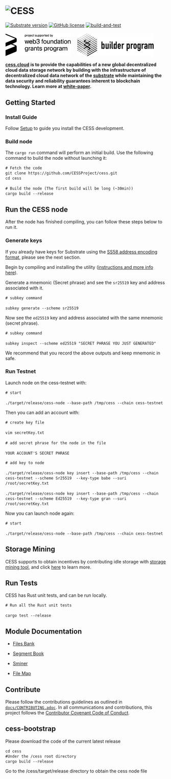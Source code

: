 # ![CESS](https://raw.githubusercontent.com/Cumulus2021/W3F-illustration/main/banner5.png)

[![Substrate version](https://img.shields.io/badge/Substrate-3.0.0-blue?logo=Parity%20Substrate)](https://substrate.dev/) [![GitHub license](https://img.shields.io/badge/license-GPL3%2FApache2-blue)](#LICENSE)
[![build-and-test](https://github.com/CESSProject/cess/actions/workflows/build-and-test.yml/badge.svg)](https://github.com/CESSProject/cess/actions/workflows/build-and-test.yml)


<a href='https://web3.foundation/'><img width='205' alt='web3f_grants_badge.png' src='https://github.com/heyworld88/gitskills/blob/main/web3f_grants_badge.png'></a>&nbsp;&nbsp;&nbsp;&nbsp;&nbsp;<a href='https://builders.parity.io/'><img width='240' src='https://github.com/heyworld88/gitskills/blob/main/sbp_grants_badge.png'></a>

  
**[cess.cloud](http://cess.cloud/) is to provide the capabilities of a new global decentralized cloud data storage network by building with the infrastructure of decentralized cloud data network of the [substrate](https://substrate.dev/) while maintaining the data security and reliability guarantees inherent to blockchain technology. Learn more at [white-paper](https://github.com/CESSProject/Whitepaper).** 

## Getting Started


### Install Guide

Follow [Setup](https://github.com/CESSProject/cess/tree/main/docs/setup.md) to guide you install the CESS development.

### Build node

The `cargo run` command will perform an initial build. Use the following command to build the node without launching it:

```
# Fetch the code
git clone https://github.com/CESSProject/cess.git
cd cess

# Build the node (The first build will be long (~30min))
cargo build --release
```

## Run the CESS node


After the node has finished compiling, you can follow these steps below to run it. 

### Generate keys

If you already have keys for Substrate using the [SS58 address encoding format](https://docs.substrate.io/v3/advanced/ss58/), please see the next section.

Begin by compiling and installing the utility ([instructions and more info here](https://substrate.dev/docs/en/knowledgebase/integrate/subkey)). 

Generate a mnemonic (Secret phrase) and see the `sr25519` key and address associated with it.

```
# subkey command

subkey generate --scheme sr25519
```

Now see the `ed25519` key and address associated with the same mnemonic (secret phrase).

```
# subkey command

subkey inspect --scheme ed25519 "SECRET PHRASE YOU JUST GENERATED"
```

We recommend that you record the above outputs and keep mnemonic in safe.

### Run Testnet

Launch node on the cess-testnet with:

```
# start

./target/release/cess-node --base-path /tmp/cess --chain cess-testnet
```

Then you can add an account with:

```
# create key file

vim secretKey.txt

# add secret phrase for the node in the file

YOUR ACCOUNT'S SECRET PHRASE
```

```
# add key to node

./target/release/cess-node key insert --base-path /tmp/cess --chain cess-testnet --scheme Sr25519  --key-type babe --suri /root/secretKey.txt

./target/release/cess-node key insert --base-path /tmp/cess --chain cess-testnet --scheme Ed25519  --key-type gran --suri /root/secretKey.txt
```

Now you can launch node again:

```
# start

./target/release/cess-node --base-path /tmp/cess --chain cess-testnet
```

## Storage Mining

CESS supports to obtain incentives by contributing idle storage with [storage mining tool](https://github.com/CESSProject/storage-mining-tool), and click [here](https://github.com/CESSProject/cess/tree/main/docs/designs-of-storage-mining.md) to learn more.

## Run Tests


CESS has Rust unit tests, and can be run locally.

```
# Run all the Rust unit tests

cargo test --release
```

## Module Documentation


* [Files Bank](https://github.com/CESSProject/cess/tree/main/c-pallets/file-bank)

* [Segment Book](https://github.com/CESSProject/cess/tree/main/c-pallets/segment-book)
* [Sminer](https://github.com/CESSProject/cess/tree/main/c-pallets/sminer)
* [File Map](https://github.com/CESSProject/cess/tree/main/c-pallets/file-map)

## Contribute

Please follow the contributions guidelines as outlined in [`docs/CONTRIBUTING.adoc`](https://github.com/CESSProject/cess/tree/main/docs/CONTRIBUTING.adoc). In all communications and contributions, this project follows the [Contributor Covenant Code of Conduct](https://github.com/paritytech/substrate/blob/master/docs/CODE_OF_CONDUCT.md).

## cess-bootstrap

Please download the code of the current latest release
```
cd cess
#Under the /cess root directory
cargo build --release
```
Go to the /cess/target/release directory to obtain the cess node file
